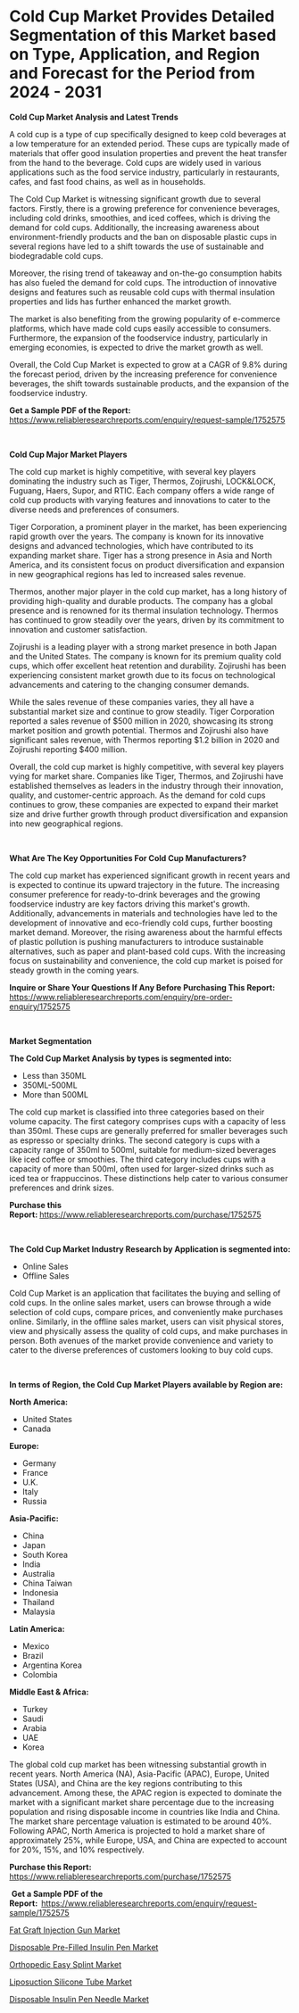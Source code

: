 <p><h1>Cold Cup Market Provides Detailed Segmentation of this Market based on Type, Application, and Region and Forecast for the Period from 2024 - 2031</h1></p><p><strong>Cold Cup Market Analysis and Latest Trends</strong></p>
<p><p>A cold cup is a type of cup specifically designed to keep cold beverages at a low temperature for an extended period. These cups are typically made of materials that offer good insulation properties and prevent the heat transfer from the hand to the beverage. Cold cups are widely used in various applications such as the food service industry, particularly in restaurants, cafes, and fast food chains, as well as in households.</p><p>The Cold Cup Market is witnessing significant growth due to several factors. Firstly, there is a growing preference for convenience beverages, including cold drinks, smoothies, and iced coffees, which is driving the demand for cold cups. Additionally, the increasing awareness about environment-friendly products and the ban on disposable plastic cups in several regions have led to a shift towards the use of sustainable and biodegradable cold cups.</p><p>Moreover, the rising trend of takeaway and on-the-go consumption habits has also fueled the demand for cold cups. The introduction of innovative designs and features such as reusable cold cups with thermal insulation properties and lids has further enhanced the market growth.</p><p>The market is also benefiting from the growing popularity of e-commerce platforms, which have made cold cups easily accessible to consumers. Furthermore, the expansion of the foodservice industry, particularly in emerging economies, is expected to drive the market growth as well.</p><p>Overall, the Cold Cup Market is expected to grow at a CAGR of 9.8% during the forecast period, driven by the increasing preference for convenience beverages, the shift towards sustainable products, and the expansion of the foodservice industry.</p></p>
<p><strong>Get a Sample PDF of the Report:&nbsp;</strong> <a href="https://www.reliableresearchreports.com/enquiry/request-sample/1752575">https://www.reliableresearchreports.com/enquiry/request-sample/1752575</a></p>
<p>&nbsp;</p>
<p><strong>Cold Cup Major Market Players</strong></p>
<p><p>The cold cup market is highly competitive, with several key players dominating the industry such as Tiger, Thermos, Zojirushi, LOCK&LOCK, Fuguang, Haers, Supor, and RTIC. Each company offers a wide range of cold cup products with varying features and innovations to cater to the diverse needs and preferences of consumers.</p><p>Tiger Corporation, a prominent player in the market, has been experiencing rapid growth over the years. The company is known for its innovative designs and advanced technologies, which have contributed to its expanding market share. Tiger has a strong presence in Asia and North America, and its consistent focus on product diversification and expansion in new geographical regions has led to increased sales revenue.</p><p>Thermos, another major player in the cold cup market, has a long history of providing high-quality and durable products. The company has a global presence and is renowned for its thermal insulation technology. Thermos has continued to grow steadily over the years, driven by its commitment to innovation and customer satisfaction.</p><p>Zojirushi is a leading player with a strong market presence in both Japan and the United States. The company is known for its premium quality cold cups, which offer excellent heat retention and durability. Zojirushi has been experiencing consistent market growth due to its focus on technological advancements and catering to the changing consumer demands.</p><p>While the sales revenue of these companies varies, they all have a substantial market size and continue to grow steadily. Tiger Corporation reported a sales revenue of $500 million in 2020, showcasing its strong market position and growth potential. Thermos and Zojirushi also have significant sales revenue, with Thermos reporting $1.2 billion in 2020 and Zojirushi reporting $400 million.</p><p>Overall, the cold cup market is highly competitive, with several key players vying for market share. Companies like Tiger, Thermos, and Zojirushi have established themselves as leaders in the industry through their innovation, quality, and customer-centric approach. As the demand for cold cups continues to grow, these companies are expected to expand their market size and drive further growth through product diversification and expansion into new geographical regions.</p></p>
<p>&nbsp;</p>
<p><strong>What Are The Key Opportunities For Cold Cup Manufacturers?</strong></p>
<p><p>The cold cup market has experienced significant growth in recent years and is expected to continue its upward trajectory in the future. The increasing consumer preference for ready-to-drink beverages and the growing foodservice industry are key factors driving this market's growth. Additionally, advancements in materials and technologies have led to the development of innovative and eco-friendly cold cups, further boosting market demand. Moreover, the rising awareness about the harmful effects of plastic pollution is pushing manufacturers to introduce sustainable alternatives, such as paper and plant-based cold cups. With the increasing focus on sustainability and convenience, the cold cup market is poised for steady growth in the coming years.</p></p>
<p><strong>Inquire or Share Your Questions If Any Before Purchasing This Report:</strong> <a href="https://www.reliableresearchreports.com/enquiry/pre-order-enquiry/1752575">https://www.reliableresearchreports.com/enquiry/pre-order-enquiry/1752575</a></p>
<p>&nbsp;</p>
<p><strong>Market Segmentation</strong></p>
<p><strong>The Cold Cup Market Analysis by types is segmented into:</strong></p>
<p><ul><li>Less than 350ML</li><li>350ML-500ML</li><li>More than 500ML</li></ul></p>
<p><p>The cold cup market is classified into three categories based on their volume capacity. The first category comprises cups with a capacity of less than 350ml. These cups are generally preferred for smaller beverages such as espresso or specialty drinks. The second category is cups with a capacity range of 350ml to 500ml, suitable for medium-sized beverages like iced coffee or smoothies. The third category includes cups with a capacity of more than 500ml, often used for larger-sized drinks such as iced tea or frappuccinos. These distinctions help cater to various consumer preferences and drink sizes.</p></p>
<p><strong>Purchase this Report:&nbsp;</strong><a href="https://www.reliableresearchreports.com/purchase/1752575">https://www.reliableresearchreports.com/purchase/1752575</a></p>
<p>&nbsp;</p>
<p><strong>The Cold Cup Market Industry Research by Application is segmented into:</strong></p>
<p><ul><li>Online Sales</li><li>Offline Sales</li></ul></p>
<p><p>Cold Cup Market is an application that facilitates the buying and selling of cold cups. In the online sales market, users can browse through a wide selection of cold cups, compare prices, and conveniently make purchases online. Similarly, in the offline sales market, users can visit physical stores, view and physically assess the quality of cold cups, and make purchases in person. Both avenues of the market provide convenience and variety to cater to the diverse preferences of customers looking to buy cold cups.</p></p>
<p>&nbsp;</p>
<p><strong>In terms of Region, the Cold Cup Market Players available by Region are:</strong></p>
<p>
    <p> <strong> North America: </strong>
        <ul>
            <li>United States</li>
            <li>Canada</li>
        </ul>
        </p> 
    <p> <strong> Europe: </strong>
        <ul>
            <li>Germany</li>
            <li>France</li>
            <li>U.K.</li>
            <li>Italy</li>
            <li>Russia</li>
        </ul>
        </p> 
    <p> <strong> Asia-Pacific: </strong>
        <ul>
            <li>China</li>
            <li>Japan</li>
            <li>South Korea</li>
            <li>India</li>
            <li>Australia</li>
            <li>China Taiwan</li>
            <li>Indonesia</li>
            <li>Thailand</li>
            <li>Malaysia</li>
        </ul>
        </p> 
    <p> <strong> Latin America: </strong>
        <ul>
            <li>Mexico</li>
            <li>Brazil</li>
            <li>Argentina Korea</li>
            <li>Colombia</li>
        </ul>
        </p> 
    <p> <strong> Middle East & Africa: </strong>
        <ul>
            <li>Turkey</li>
            <li>Saudi</li>
            <li>Arabia</li>
            <li>UAE</li>
            <li>Korea</li>
        </ul>
    </p>
    </p>
<p><p>The global cold cup market has been witnessing substantial growth in recent years. North America (NA), Asia-Pacific (APAC), Europe, United States (USA), and China are the key regions contributing to this advancement. Among these, the APAC region is expected to dominate the market with a significant market share percentage due to the increasing population and rising disposable income in countries like India and China. The market share percentage valuation is estimated to be around 40%. Following APAC, North America is projected to hold a market share of approximately 25%, while Europe, USA, and China are expected to account for 20%, 15%, and 10% respectively.</p></p>
<p><strong>Purchase this Report: </strong><a href="https://www.reliableresearchreports.com/purchase/1752575">https://www.reliableresearchreports.com/purchase/1752575</a></p>
<p>&nbsp;<strong>Get a Sample PDF of the Report:&nbsp;&nbsp;</strong><a href="https://www.reliableresearchreports.com/enquiry/request-sample/1752575">https://www.reliableresearchreports.com/enquiry/request-sample/1752575</a></p>
<p><strong></strong></p>
<p><p><a href="https://github.com/mharielmesa/Market-Research-Report-List-1/blob/main/fat-graft-injection-gun-market.md">Fat Graft Injection Gun Market</a></p><p><a href="https://github.com/wwwkeltoum/Market-Research-Report-List-1/blob/main/disposable-pre-filled-insulin-pen-market.md">Disposable Pre-Filled Insulin Pen Market</a></p><p><a href="https://github.com/arionmp/Market-Research-Report-List-1/blob/main/orthopedic-easy-splint-market.md">Orthopedic Easy Splint Market</a></p><p><a href="https://github.com/changoleonlaverguenzanoexiste/Market-Research-Report-List-1/blob/main/liposuction-silicone-tube-market.md">Liposuction Silicone Tube Market</a></p><p><a href="https://github.com/nicoletavirag/Market-Research-Report-List-1/blob/main/disposable-insulin-pen-needle-market.md">Disposable Insulin Pen Needle Market</a></p></p>